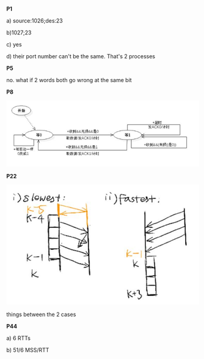 **P1**

a) source:1026;des:23

b)1027;23

c) yes

d) their port number can't be the same. That's 2 processes

**P5**

no. what if 2 words both go wrong at the same bit

**P8**

![Image text](/img/3-0.JPG)

**P22**

![Image text](/img/3-1.JPG)

things between the 2 cases

**P44**

a) 6 RTTs

b) 51/6 MSS/RTT